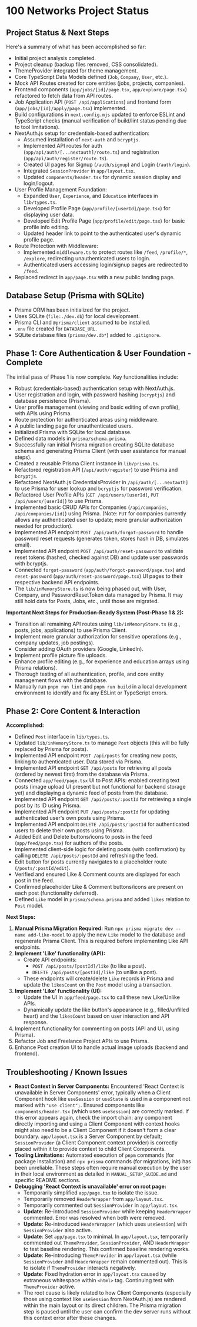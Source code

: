 # 100 Networks Project Status

## Project Status & Next Steps

Here's a summary of what has been accomplished so far:

*   Initial project analysis completed.
*   Project cleanup (backup files removed, CSS consolidated).
*   ThemeProvider integrated for theme management.
*   Core TypeScript Data Models defined (`Job`, `Company`, `User`, etc.).
*   Mock API Routes created for core entities (jobs, projects, companies).
*   Frontend components (`app/jobs/[id]/page.tsx`, `app/explore/page.tsx`) refactored to fetch data from API routes.
*   Job Application API (`POST /api/applications`) and frontend form (`app/jobs/[id]/apply/page.tsx`) implemented.
*   Build configurations in `next.config.mjs` updated to enforce ESLint and TypeScript checks (manual verification of build/lint status pending due to tool limitations).
*   NextAuth.js setup for credentials-based authentication:
    *   Assumed installation of `next-auth` and `bcryptjs`.
    *   Implemented API routes for auth (`app/api/auth/[...nextauth]/route.ts`) and registration (`app/api/auth/register/route.ts`).
    *   Created UI pages for Signup (`/auth/signup`) and Login (`/auth/login`).
    *   Integrated `SessionProvider` in `app/layout.tsx`.
    *   Updated `components/header.tsx` for dynamic session display and login/logout.
*   User Profile Management Foundation:
    *   Expanded `User`, `Experience`, and `Education` interfaces in `lib/types.ts`.
    *   Developed Profile Page (`app/profile/[userId]/page.tsx`) for displaying user data.
    *   Developed Edit Profile Page (`app/profile/edit/page.tsx`) for basic profile info editing.
    *   Updated header link to point to the authenticated user's dynamic profile page.
*   Route Protection with Middleware:
    *   Implemented `middleware.ts` to protect routes like `/feed`, `/profile/*`, `/explore`, redirecting unauthenticated users to login.
    *   Authenticated users accessing login/signup pages are redirected to `/feed`.
*   Replaced redirect in `app/page.tsx` with a new public landing page.

## Database Setup (Prisma with SQLite)

*   Prisma ORM has been initialized for the project.
*   Uses SQLite (`file:./dev.db`) for local development.
*   Prisma CLI and `@prisma/client` assumed to be installed.
*   `.env` file created for `DATABASE_URL`.
*   SQLite database files (`prisma/dev.db*`) added to `.gitignore`.

## Phase 1: Core Authentication & User Foundation - Complete

The initial pass of Phase 1 is now complete. Key functionalities include:
- Robust (credentials-based) authentication setup with NextAuth.js.
- User registration and login, with password hashing (`bcryptjs`) and database persistence (Prisma).
- User profile management (viewing and basic editing of own profile), with APIs using Prisma.
- Route protection for authenticated areas using middleware.
- A public landing page for unauthenticated users.
- Initialized Prisma with SQLite for local database.
- Defined data models in `prisma/schema.prisma`.
- Successfully ran initial Prisma migration creating SQLite database schema and generating Prisma Client (with user assistance for manual steps).
- Created a reusable Prisma Client instance in `lib/prisma.ts`.
- Refactored registration API (`/api/auth/register`) to use Prisma and `bcryptjs`.
- Refactored NextAuth.js CredentialsProvider in `/api/auth/[...nextauth]` to use Prisma for user lookup and `bcryptjs` for password verification.
- Refactored User Profile APIs (`GET /api/users/[userId]`, `PUT /api/users/[userId]`) to use Prisma.
- Implemented basic CRUD APIs for Companies (`/api/companies`, `/api/companies/[id]`) using Prisma. (Note: `PUT` for companies currently allows any authenticated user to update; more granular authorization needed for production).
- Implemented API endpoint `POST /api/auth/forgot-password` to handle password reset requests (generates token, stores hash in DB, simulates email).
- Implemented API endpoint `POST /api/auth/reset-password` to validate reset tokens (hashed, checked against DB) and update user passwords with bcryptjs.
- Connected `forgot-password` (`app/auth/forgot-password/page.tsx`) and `reset-password` (`app/auth/reset-password/page.tsx`) UI pages to their respective backend API endpoints.
- The `lib/inMemoryStore.ts` is now being phased out, with User, Company, and PasswordResetToken data managed by Prisma. It may still hold data for Posts, Jobs, etc., until those are migrated.

**Important Next Steps for Production-Ready System (Post-Phase 1 & 2):**
- Transition all remaining API routes using `lib/inMemoryStore.ts` (e.g., posts, jobs, applications) to use Prisma Client.
- Implement more granular authorization for sensitive operations (e.g., company updates, job postings).
- Consider adding OAuth providers (Google, LinkedIn).
- Implement profile picture file uploads.
- Enhance profile editing (e.g., for experience and education arrays using Prisma relations).
- Thorough testing of all authentication, profile, and core entity management flows with the database.
- Manually run `pnpm run lint` and `pnpm run build` in a local development environment to identify and fix any ESLint or TypeScript errors.

## Phase 2: Core Content & Interaction

**Accomplished:**
*   Defined `Post` interface in `lib/types.ts`.
*   Updated `lib/inMemoryStore.ts` to manage `Post` objects (this will be fully replaced by Prisma for posts).
*   Implemented API endpoint `POST /api/posts` for creating new posts, linking to authenticated user. Data stored via Prisma.
*   Implemented API endpoint `GET /api/posts` for retrieving all posts (ordered by newest first) from the database via Prisma.
*   Connected `app/feed/page.tsx` UI to Post APIs: enabled creating text posts (image upload UI present but not functional for backend storage yet) and displaying a dynamic feed of posts from the database.
*   Implemented API endpoint `GET /api/posts/:postId` for retrieving a single post by its ID using Prisma.
*   Implemented API endpoint `PUT /api/posts/:postId` for updating authenticated user's own posts using Prisma.
*   Implemented API endpoint `DELETE /api/posts/:postId` for authenticated users to delete their own posts using Prisma.
*   Added Edit and Delete buttons/icons to posts in the feed (`app/feed/page.tsx`) for authors of the posts.
*   Implemented client-side logic for deleting posts (with confirmation) by calling `DELETE /api/posts/:postId` and refreshing the feed.
*   Edit button for posts currently navigates to a placeholder route (`/posts/:postId/edit`).
*   Verified and ensured Like & Comment counts are displayed for each post in the feed.
*   Confirmed placeholder Like & Comment buttons/icons are present on each post (functionality deferred).
*   Defined `Like` model in `prisma/schema.prisma` and added `likes` relation to `Post` model.

**Next Steps:**
1.  **Manual Prisma Migration Required:** Run `npx prisma migrate dev --name add-like-model` to apply the new `Like` model to the database and regenerate Prisma Client. This is required before implementing Like API endpoints.
2.  **Implement 'Like' functionality (API):**
    *   Create API endpoints:
        *   `POST /api/posts/[postId]/like` (to like a post).
        *   `DELETE /api/posts/[postId]/like` (to unlike a post).
    *   These endpoints will create/delete `Like` records in Prisma and update the `likesCount` on the `Post` model using a transaction.
3.  **Implement 'Like' functionality (UI):**
    *   Update the UI in `app/feed/page.tsx` to call these new Like/Unlike APIs.
    *   Dynamically update the like button's appearance (e.g., filled/unfilled heart) and the `likesCount` based on user interaction and API response.
4.  Implement functionality for commenting on posts (API and UI, using Prisma).
5.  Refactor Job and Freelance Project APIs to use Prisma.
6.  Enhance Post creation UI to handle actual image uploads (backend and frontend).

## Troubleshooting / Known Issues
*   **React Context in Server Components:** Encountered 'React Context is unavailable in Server Components' error, typically when a Client Component hook like `useSession` or `useState` is used in a component not marked with `"use client";`. Ensured components like `components/header.tsx` (which uses `useSession`) are correctly marked. If this error appears again, check the import chain: any component directly importing and using a Client Component with context hooks might also need to be a Client Component if it doesn't form a clear boundary. `app/layout.tsx` is a Server Component by default; `SessionProvider` (a Client Component context provider) is correctly placed within it to provide context to child Client Components.
*   **Tooling Limitations:** Automated execution of `pnpm` commands (for package installation) and `npx prisma` commands (for migrations, init) has been unreliable. These steps often require manual execution by the user in their local environment as detailed in `MANUAL_SETUP_GUIDE.md` and specific README sections.
*   **Debugging 'React Context is unavailable' error on root page:**
    *   Temporarily simplified `app/page.tsx` to isolate the issue.
    *   Temporarily removed `HeaderWrapper` from `app/layout.tsx`.
    *   Temporarily commented out `SessionProvider` in `app/layout.tsx`.
    *   **Update**: Re-introduced `SessionProvider` while keeping `HeaderWrapper` commented. Error was resolved when both were removed.
    *   **Update**: Re-introduced `HeaderWrapper` (which uses `useSession`) with `SessionProvider` also active.
    *   **Update**: Set `app/page.tsx` to minimal. In `app/layout.tsx`, temporarily commented out `ThemeProvider`, `SessionProvider`, AND `HeaderWrapper` to test baseline rendering. This confirmed baseline rendering works.
    *   **Update**: Re-introducing `ThemeProvider` in `app/layout.tsx` (while `SessionProvider` and `HeaderWrapper` remain commented out). This is to isolate if `ThemeProvider` interacts negatively.
    *   **Update**: Fixed hydration error in `app/layout.tsx` caused by extraneous whitespace within `<html>` tag. Continuing test with `ThemeProvider` active.
    *   The root cause is likely related to how Client Components (especially those using context like `useSession` from NextAuth.js) are rendered within the main layout or its direct children. The Prisma migration step is paused until the user can confirm the dev server runs without this context error after these changes.
